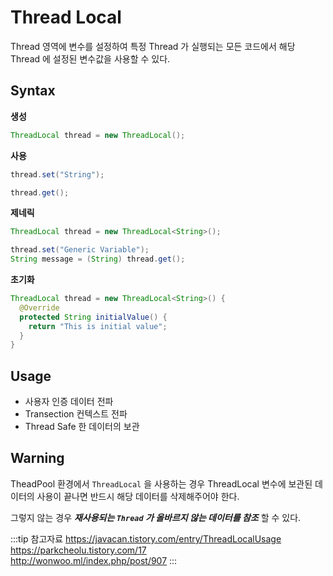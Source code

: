 # Thread Local <Badge text="Java SE 1.2"/>

Thread 영역에 변수를 설정하여 특정 Thread 가 실행되는 모든 코드에서 해당 Thread 에 설정된 변수값을 사용할 수 있다.

## Syntax

**생성**

```java
ThreadLocal thread = new ThreadLocal();
```

**사용**

```java
thread.set("String");
```

```java
thread.get();
```

**제네릭**

```java
ThreadLocal thread = new ThreadLocal<String>();

thread.set("Generic Variable");
String message = (String) thread.get();
```

**초기화**

```java
ThreadLocal thread = new ThreadLocal<String>() {
  @Override
  protected String initialValue() {
    return "This is initial value";
  }
}
```

## Usage

* 사용자 인증 데이터 전파
* Transection 컨텍스트 전파
* Thread Safe 한 데이터의 보관

## Warning

TheadPool 환경에서 `ThreadLocal` 을 사용하는 경우 ThreadLocal 변수에 보관된 데이터의 사용이 끝나면 반드시 해당 데이터를 삭제해주어야 한다.

그렇지 않는 경우 _**재사용되는 `Thread` 가 올바르지 않는 데이터를 참조**_ 할 수 있다.

:::tip 참고자료
<https://javacan.tistory.com/entry/ThreadLocalUsage>  
<https://parkcheolu.tistory.com/17>  
<http://wonwoo.ml/index.php/post/907>
:::

